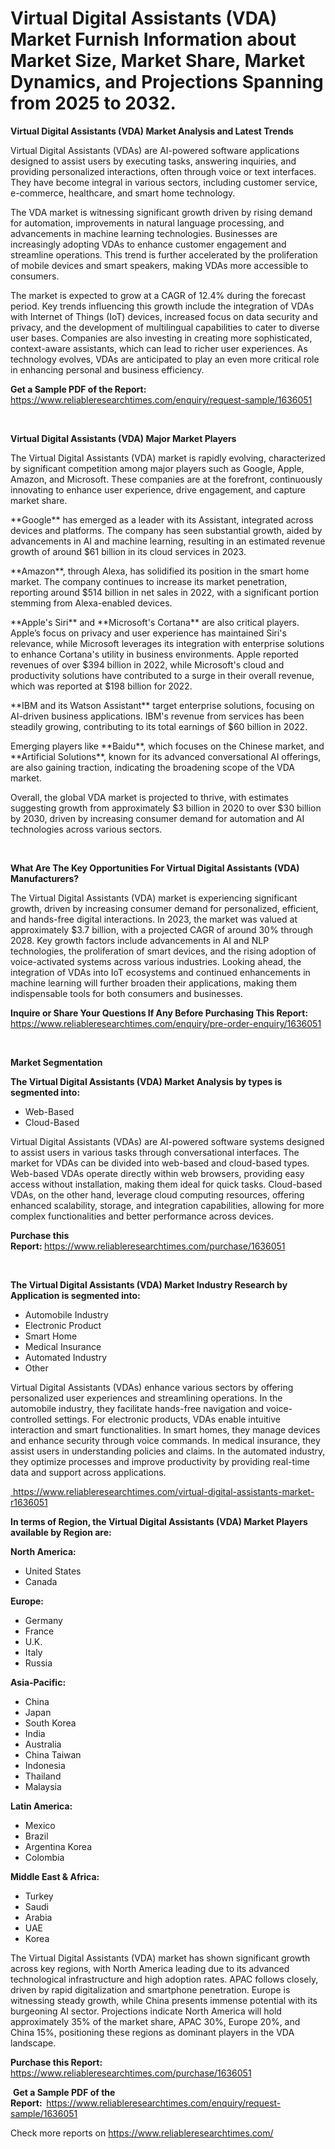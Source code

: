 <p><h1>Virtual Digital Assistants (VDA) Market Furnish Information about Market Size, Market Share, Market Dynamics, and Projections Spanning from 2025 to 2032.</h1></p><p><strong>Virtual Digital Assistants (VDA) Market Analysis and Latest Trends</strong></p>
<p><p>Virtual Digital Assistants (VDAs) are AI-powered software applications designed to assist users by executing tasks, answering inquiries, and providing personalized interactions, often through voice or text interfaces. They have become integral in various sectors, including customer service, e-commerce, healthcare, and smart home technology. </p><p>The VDA market is witnessing significant growth driven by rising demand for automation, improvements in natural language processing, and advancements in machine learning technologies. Businesses are increasingly adopting VDAs to enhance customer engagement and streamline operations. This trend is further accelerated by the proliferation of mobile devices and smart speakers, making VDAs more accessible to consumers.</p><p>The market is expected to grow at a CAGR of 12.4% during the forecast period. Key trends influencing this growth include the integration of VDAs with Internet of Things (IoT) devices, increased focus on data security and privacy, and the development of multilingual capabilities to cater to diverse user bases. Companies are also investing in creating more sophisticated, context-aware assistants, which can lead to richer user experiences. As technology evolves, VDAs are anticipated to play an even more critical role in enhancing personal and business efficiency.</p></p>
<p><strong>Get a Sample PDF of the Report:&nbsp;</strong> <a href="https://www.reliableresearchtimes.com/enquiry/request-sample/1636051?utm_campaign=2209&utm_medium=2&utm_source=Github&utm_content=ia&utm_term=23032025&utm_id=virtual-digital-assistants-vda">https://www.reliableresearchtimes.com/enquiry/request-sample/1636051</a></p>
<p>&nbsp;</p>
<p><strong>Virtual Digital Assistants (VDA) Major Market Players</strong></p>
<p><p>The Virtual Digital Assistants (VDA) market is rapidly evolving, characterized by significant competition among major players such as Google, Apple, Amazon, and Microsoft. These companies are at the forefront, continuously innovating to enhance user experience, drive engagement, and capture market share.</p><p>**Google** has emerged as a leader with its Assistant, integrated across devices and platforms. The company has seen substantial growth, aided by advancements in AI and machine learning, resulting in an estimated revenue growth of around $61 billion in its cloud services in 2023.</p><p>**Amazon**, through Alexa, has solidified its position in the smart home market. The company continues to increase its market penetration, reporting around $514 billion in net sales in 2022, with a significant portion stemming from Alexa-enabled devices.</p><p>**Apple's Siri** and **Microsoft's Cortana** are also critical players. Apple’s focus on privacy and user experience has maintained Siri's relevance, while Microsoft leverages its integration with enterprise solutions to enhance Cortana's utility in business environments. Apple reported revenues of over $394 billion in 2022, while Microsoft's cloud and productivity solutions have contributed to a surge in their overall revenue, which was reported at $198 billion for 2022.</p><p>**IBM and its Watson Assistant** target enterprise solutions, focusing on AI-driven business applications. IBM's revenue from services has been steadily growing, contributing to its total earnings of $60 billion in 2022.</p><p>Emerging players like **Baidu**, which focuses on the Chinese market, and **Artificial Solutions**, known for its advanced conversational AI offerings, are also gaining traction, indicating the broadening scope of the VDA market. </p><p>Overall, the global VDA market is projected to thrive, with estimates suggesting growth from approximately $3 billion in 2020 to over $30 billion by 2030, driven by increasing consumer demand for automation and AI technologies across various sectors.</p></p>
<p>&nbsp;</p>
<p><strong>What Are The Key Opportunities For Virtual Digital Assistants (VDA) Manufacturers?</strong></p>
<p><p>The Virtual Digital Assistants (VDA) market is experiencing significant growth, driven by increasing consumer demand for personalized, efficient, and hands-free digital interactions. In 2023, the market was valued at approximately $3.7 billion, with a projected CAGR of around 30% through 2028. Key growth factors include advancements in AI and NLP technologies, the proliferation of smart devices, and the rising adoption of voice-activated systems across various industries. Looking ahead, the integration of VDAs into IoT ecosystems and continued enhancements in machine learning will further broaden their applications, making them indispensable tools for both consumers and businesses.</p></p>
<p><strong>Inquire or Share Your Questions If Any Before Purchasing This Report:</strong> <a href="https://www.reliableresearchtimes.com/enquiry/pre-order-enquiry/1636051?utm_campaign=2209&utm_medium=2&utm_source=Github&utm_content=ia&utm_term=23032025&utm_id=virtual-digital-assistants-vda">https://www.reliableresearchtimes.com/enquiry/pre-order-enquiry/1636051</a></p>
<p>&nbsp;</p>
<p><strong>Market Segmentation</strong></p>
<p><strong>The Virtual Digital Assistants (VDA) Market Analysis by types is segmented into:</strong></p>
<p><ul><li>Web-Based</li><li>Cloud-Based</li></ul></p>
<p><p>Virtual Digital Assistants (VDAs) are AI-powered software systems designed to assist users in various tasks through conversational interfaces. The market for VDAs can be divided into web-based and cloud-based types. Web-based VDAs operate directly within web browsers, providing easy access without installation, making them ideal for quick tasks. Cloud-based VDAs, on the other hand, leverage cloud computing resources, offering enhanced scalability, storage, and integration capabilities, allowing for more complex functionalities and better performance across devices.</p></p>
<p><strong>Purchase this Report:&nbsp;</strong><a href="https://www.reliableresearchtimes.com/purchase/1636051?utm_campaign=2209&utm_medium=2&utm_source=Github&utm_content=ia&utm_term=23032025&utm_id=virtual-digital-assistants-vda">https://www.reliableresearchtimes.com/purchase/1636051</a></p>
<p>&nbsp;</p>
<p><strong>The Virtual Digital Assistants (VDA) Market Industry Research by Application is segmented into:</strong></p>
<p><ul><li>Automobile Industry</li><li>Electronic Product</li><li>Smart Home</li><li>Medical Insurance</li><li>Automated Industry</li><li>Other</li></ul></p>
<p><p>Virtual Digital Assistants (VDAs) enhance various sectors by offering personalized user experiences and streamlining operations. In the automobile industry, they facilitate hands-free navigation and voice-controlled settings. For electronic products, VDAs enable intuitive interaction and smart functionalities. In smart homes, they manage devices and enhance security through voice commands. In medical insurance, they assist users in understanding policies and claims. In the automated industry, they optimize processes and improve productivity by providing real-time data and support across applications.</p></p>
<p><a href="https://www.reliableresearchtimes.com/virtual-digital-assistants-market-r1636051?utm_campaign=2209&utm_medium=2&utm_source=Github&utm_content=ia&utm_term=23032025&utm_id=virtual-digital-assistants-vda">&nbsp;https://www.reliableresearchtimes.com/virtual-digital-assistants-market-r1636051</a></p>
<p><strong>In terms of Region, the Virtual Digital Assistants (VDA) Market Players available by Region are:</strong></p>
<p>
    <p> <strong> North America: </strong>
        <ul>
            <li>United States</li>
            <li>Canada</li>
        </ul>
        </p> 
    <p> <strong> Europe: </strong>
        <ul>
            <li>Germany</li>
            <li>France</li>
            <li>U.K.</li>
            <li>Italy</li>
            <li>Russia</li>
        </ul>
        </p> 
    <p> <strong> Asia-Pacific: </strong>
        <ul>
            <li>China</li>
            <li>Japan</li>
            <li>South Korea</li>
            <li>India</li>
            <li>Australia</li>
            <li>China Taiwan</li>
            <li>Indonesia</li>
            <li>Thailand</li>
            <li>Malaysia</li>
        </ul>
        </p> 
    <p> <strong> Latin America: </strong>
        <ul>
            <li>Mexico</li>
            <li>Brazil</li>
            <li>Argentina Korea</li>
            <li>Colombia</li>
        </ul>
        </p> 
    <p> <strong> Middle East & Africa: </strong>
        <ul>
            <li>Turkey</li>
            <li>Saudi</li>
            <li>Arabia</li>
            <li>UAE</li>
            <li>Korea</li>
        </ul>
    </p>
    </p>
<p><p>The Virtual Digital Assistants (VDA) market has shown significant growth across key regions, with North America leading due to its advanced technological infrastructure and high adoption rates. APAC follows closely, driven by rapid digitalization and smartphone penetration. Europe is witnessing steady growth, while China presents immense potential with its burgeoning AI sector. Projections indicate North America will hold approximately 35% of the market share, APAC 30%, Europe 20%, and China 15%, positioning these regions as dominant players in the VDA landscape.</p></p>
<p><strong>Purchase this Report: </strong><a href="https://www.reliableresearchtimes.com/purchase/1636051?utm_campaign=2209&utm_medium=2&utm_source=Github&utm_content=ia&utm_term=23032025&utm_id=virtual-digital-assistants-vda">https://www.reliableresearchtimes.com/purchase/1636051</a></p>
<p>&nbsp;<strong>Get a Sample PDF of the Report:&nbsp;&nbsp;</strong><a href="https://www.reliableresearchtimes.com/enquiry/request-sample/1636051?utm_campaign=2209&utm_medium=2&utm_source=Github&utm_content=ia&utm_term=23032025&utm_id=virtual-digital-assistants-vda">https://www.reliableresearchtimes.com/enquiry/request-sample/1636051</a></p>
<p><strong></strong></p>
<p>Check more reports on <a href="https://www.reliableresearchtimes.com/?utm_campaign=2209&utm_medium=2&utm_source=Github&utm_content=ia&utm_term=23032025&utm_id=virtual-digital-assistants-vda">https://www.reliableresearchtimes.com/</a></p>